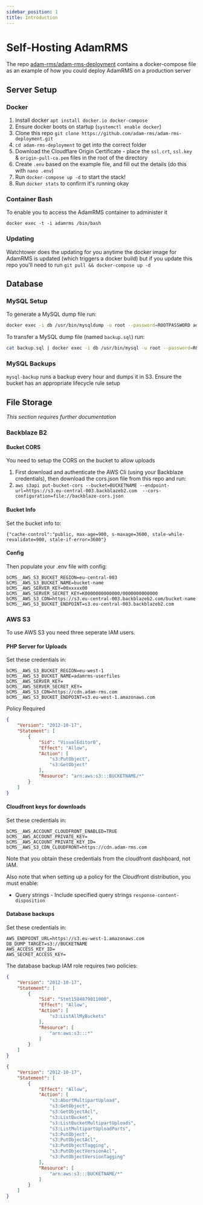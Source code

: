 ```yaml
---
sidebar_position: 1
title: Introduction
---
```


# Self-Hosting AdamRMS

The repo [adam-rms/adam-rms-deployment](https://github.com/adam-rms/adam-rms-deployment) contains a docker-compose file as an example of how you could deploy AdamRMS on a production server

## Server Setup

### Docker

1. Install docker `apt install docker.io docker-compose`
1. Ensure docker boots on startup (`systemctl enable docker`)
1. Clone this repo `git clone https://github.com/adam-rms/adam-rms-deployment.git`
1. `cd adam-rms-deployment` to get into the correct folder
1. Download the Cloudflare Origin Certificate - place the `ssl.crt`, `ssl.key` & `origin-pull-ca.pem` files in the root of the directory
1. Create `.env` based on the example file, and fill out the details (do this with `nano .env`)
1. Run `docker-compose up -d` to start the stack!
1. Run `docker stats` to confirm it's running okay

### Container Bash

To enable you to access the AdamRMS container to administer it 

`docker exec -t -i adamrms /bin/bash`

### Updating

Watchtower does the updating for you anytime the docker image for AdamRMS is updated (which triggers a docker build) but if you update this repo you'll need to run `git pull && docker-compose up -d`

## Database

### MySQL Setup

To generate a MySQL dump file run: 

```bash
docker exec -i db /usr/bin/mysqldump -u root --password=ROOTPASSWORD adamrms > backup.sql
```

To transfer a MySQL dump file (named `backup.sql`) run:

```bash
cat backup.sql | docker exec -i db /usr/bin/mysql -u root --password=ROOTPASSWORD adamrms
```

### MySQL Backups

`mysql-backup` runs a backup every hour and dumps it in S3. Ensure the bucket has an appropriate lifecycle rule setup

## File Storage

_This section requires further documentation_

### Backblaze B2

#### Bucket CORS 

You need to setup the CORS on the bucket to allow uploads

1. First download and authenticate the AWS Cli (using your Backblaze credentials), then download the cors.json file from this repo and run:
2. `aws s3api put-bucket-cors --bucket=BUCKETNAME --endpoint-url=https://s3.eu-central-003.backblazeb2.com  --cors-configuration=file://backblaze-cors.json`

#### Bucket Info

Set the bucket info to:

`{"cache-control":"public, max-age=900, s-maxage=3600, stale-while-revalidate=900, stale-if-error=3600"}`

#### Config

Then populate your .env file with config: 

```
bCMS__AWS_S3_BUCKET_REGION=eu-central-003
bCMS__AWS_S3_BUCKET_NAME=bucket-name
bCMS__AWS_SERVER_KEY=00xxxxx00
bCMS__AWS_SERVER_SECRET_KEY=K0000000000000/0000000000000
bCMS__AWS_S3_CDN=https://s3.eu-central-003.backblazeb2.com/bucket-name
bCMS__AWS_S3_BUCKET_ENDPOINT=s3.eu-central-003.backblazeb2.com
```

### AWS S3

To use AWS S3 you need three seperate IAM users.

#### PHP Server for Uploads

Set these credentials in:
```
bCMS__AWS_S3_BUCKET_REGION=eu-west-1
bCMS__AWS_S3_BUCKET_NAME=adamrms-userfiles
bCMS__AWS_SERVER_KEY=
bCMS__AWS_SERVER_SECRET_KEY=
bCMS__AWS_S3_CDN=https://cdn.adam-rms.com
bCMS__AWS_S3_BUCKET_ENDPOINT=s3.eu-west-1.amazonaws.com
```

Policy Required

```json
{
    "Version": "2012-10-17",
    "Statement": [
        {
            "Sid": "VisualEditor0",
            "Effect": "Allow",
            "Action": [
                "s3:PutObject",
                "s3:GetObject"
            ],
            "Resource": "arn:aws:s3:::BUCKETNAME/*"
        }
    ]
}
```

#### Cloudfront keys for downloads

Set these credentials in:
```
bCMS__AWS_ACCOUNT_CLOUDFRONT_ENABLED=TRUE
bCMS__AWS_ACCOUNT_PRIVATE_KEY=
bCMS__AWS_ACCOUNT_PRIVATE_KEY_ID=
bCMS__AWS_S3_CDN_CLOUDFRONT=https://cdn.adam-rms.com
```

Note that you obtain these credentials from the cloudfront dashboard, not IAM.

Also note that when setting up a policy for the Cloudfront distribution, you must enable: 

- Query strings - Include specified query strings `response-content-disposition`

#### Database backups 

Set these credentials in:
```
AWS_ENDPOINT_URL=https://s3.eu-west-1.amazonaws.com
DB_DUMP_TARGET=s3://BUCKETNAME
AWS_ACCESS_KEY_ID=
AWS_SECRET_ACCESS_KEY=
```

The database backup IAM role requires two policies:
```json
{
    "Version": "2012-10-17",
    "Statement": [
        {
            "Sid": "Stmt1584879011000",
            "Effect": "Allow",
            "Action": [
                "s3:ListAllMyBuckets"
            ],
            "Resource": [
                "arn:aws:s3:::*"
            ]
        }
    ]
}
```
```json
{
    "Version": "2012-10-17",
    "Statement": [
        {
            "Effect": "Allow",
            "Action": [
                "s3:AbortMultipartUpload",
                "s3:GetObject",
                "s3:GetObjectAcl",
                "s3:ListBucket",
                "s3:ListBucketMultipartUploads",
                "s3:ListMultipartUploadParts",
                "s3:PutObject",
                "s3:PutObjectAcl",
                "s3:PutObjectTagging",
                "s3:PutObjectVersionAcl",
                "s3:PutObjectVersionTagging"
            ],
            "Resource": [
                "arn:aws:s3:::BUCKETNAME/*"
            ]
        }
    ]
}
```